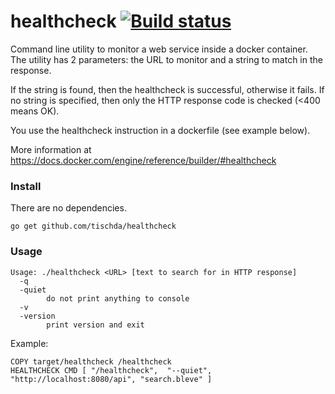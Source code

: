 ﻿# healthcheck [![Build status](https://travis-ci.org/tischda/healthcheck.svg?branch=master)](https://travis-ci.org/tischda/healthcheck)

Command line utility to monitor a web service inside a docker container. The utility has 2 parameters: the
URL to monitor and a string to match in the response.

If the string is found, then the healthcheck is successful, otherwise it fails. If no string is specified,
then only the HTTP response code is checked (<400 means OK).

You use the healthcheck instruction in a dockerfile (see example below).

More information at https://docs.docker.com/engine/reference/builder/#healthcheck

### Install

There are no dependencies.

~~~
go get github.com/tischda/healthcheck
~~~

### Usage

~~~
Usage: ./healthcheck <URL> [text to search for in HTTP response]
  -q
  -quiet
    	do not print anything to console
  -v
  -version
    	print version and exit
~~~

Example:

~~~
COPY target/healthcheck /healthcheck
HEALTHCHECK CMD [ "/healthcheck",  "--quiet",  "http://localhost:8080/api", "search.bleve" ]
~~~

